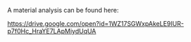 A material analysis can be found here:

https://drive.google.com/open?id=1WZ17SGWxpAkeLE9IUR-p7f0Hc_HraYE7LApMiydUqUA

